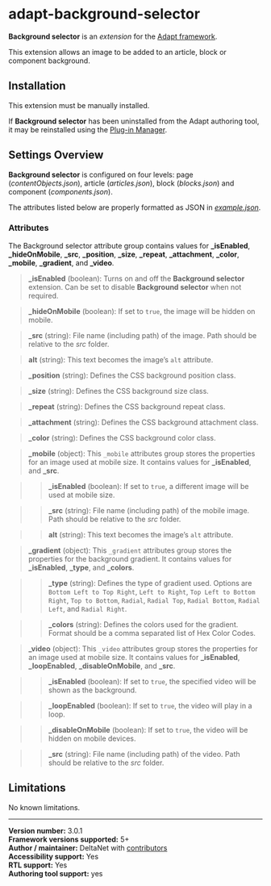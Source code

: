 # adapt-background-selector

**Background selector** is an *extension* for the [Adapt framework](https://github.com/adaptlearning/adapt_framework).   

This extension allows an image to be added to an article, block or component background.

## Installation

This extension must be manually installed.

If **Background selector** has been uninstalled from the Adapt authoring tool, it may be reinstalled using the [Plug-in Manager](https://github.com/adaptlearning/adapt_authoring/wiki/Plugin-Manager).

## Settings Overview

**Background selector** is configured on four levels: page (*contentObjects.json*), article (*articles.json*), block (*blocks.json*) and component (*components.json*).

The attributes listed below are properly formatted as JSON in [*example.json*](https://github.com/deltanet/adapt-background-selector/blob/master/example.json).  

### Attributes

The Background selector attribute group contains values for **_isEnabled**, **_hideOnMobile**, **_src**, **_position**, **_size**, **_repeat**, **_attachment**, **_color**, **_mobile**, **_gradient**, and **_video**.

>**_isEnabled** (boolean):  Turns on and off the **Background selector** extension. Can be set to disable **Background selector** when not required.  

>**_hideOnMobile** (boolean):  If set to `true`, the image will be hidden on mobile.

>**_src** (string): File name (including path) of the image. Path should be relative to the *src* folder.  

>**alt** (string): This text becomes the image’s `alt` attribute.  

>**_position** (string): Defines the CSS background position class.

>**_size** (string): Defines the CSS background size class.

>**_repeat** (string): Defines the CSS background repeat class.

>**_attachment** (string): Defines the CSS background attachment class.

>**_color** (string): Defines the CSS background color class.

>**_mobile** (object):  This `_mobile` attributes group stores the properties for an image used at mobile size. It contains values for **_isEnabled**, and **_src**.  

>>**_isEnabled** (boolean): If set to `true`, a different image will be used at mobile size.  

>>**_src** (string): File name (including path) of the mobile image. Path should be relative to the *src* folder.  

>>**alt** (string): This text becomes the image’s `alt` attribute.  

>**_gradient** (object):  This `_gradient` attributes group stores the properties for the background gradient. It contains values for **_isEnabled**, **_type**, and **_colors**.  

>>**_type** (string): Defines the type of gradient used. Options are `Bottom Left to Top Right`, `Left to Right`, `Top Left to Bottom Right`, `Top to Bottom`, `Radial`, `Radial Top`, `Radial Bottom`, `Radial Left`, and `Radial Right`.  

>>**_colors** (string): Defines the colors used for the gradient. Format should be a comma separated list of Hex Color Codes.  

>**_video** (object):  This `_video` attributes group stores the properties for an image used at mobile size. It contains values for **_isEnabled**, **_loopEnabled**, **_disableOnMobile**, and **_src**.  

>>**_isEnabled** (boolean): If set to `true`, the specified video will be shown as the background.  

>>**_loopEnabled** (boolean): If set to `true`, the video will play in a loop.  

>>**_disableOnMobile** (boolean): If set to `true`, the video will be hidden on mobile devices.  

>>**_src** (string): File name (including path) of the video. Path should be relative to the *src* folder.  

## Limitations

No known limitations.

----------------------------
**Version number:**  3.0.1    
**Framework versions supported:**  5+    
**Author / maintainer:** DeltaNet with [contributors](https://github.com/deltanet/adapt-background-selector/graphs/contributors)     
**Accessibility support:** Yes  
**RTL support:** Yes  
**Authoring tool support:** yes
